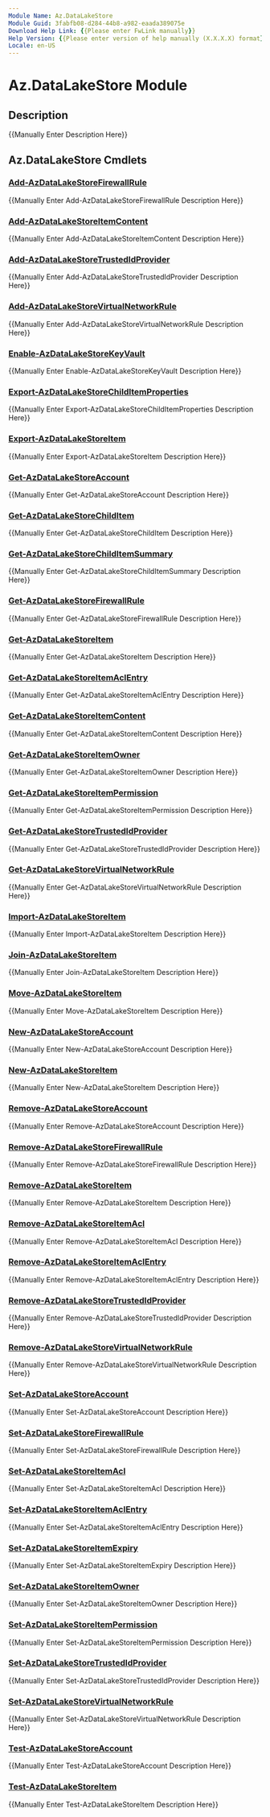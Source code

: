 ```yaml
---
Module Name: Az.DataLakeStore
Module Guid: 3fabfb08-d284-44b8-a982-eaada389075e
Download Help Link: {{Please enter FwLink manually}}
Help Version: {{Please enter version of help manually (X.X.X.X) format}}
Locale: en-US
---
```


# Az.DataLakeStore Module
## Description
{{Manually Enter Description Here}}

## Az.DataLakeStore Cmdlets
### [Add-AzDataLakeStoreFirewallRule](Add-AzDataLakeStoreFirewallRule.md)
{{Manually Enter Add-AzDataLakeStoreFirewallRule Description Here}}

### [Add-AzDataLakeStoreItemContent](Add-AzDataLakeStoreItemContent.md)
{{Manually Enter Add-AzDataLakeStoreItemContent Description Here}}

### [Add-AzDataLakeStoreTrustedIdProvider](Add-AzDataLakeStoreTrustedIdProvider.md)
{{Manually Enter Add-AzDataLakeStoreTrustedIdProvider Description Here}}

### [Add-AzDataLakeStoreVirtualNetworkRule](Add-AzDataLakeStoreVirtualNetworkRule.md)
{{Manually Enter Add-AzDataLakeStoreVirtualNetworkRule Description Here}}

### [Enable-AzDataLakeStoreKeyVault](Enable-AzDataLakeStoreKeyVault.md)
{{Manually Enter Enable-AzDataLakeStoreKeyVault Description Here}}

### [Export-AzDataLakeStoreChildItemProperties](Export-AzDataLakeStoreChildItemProperties.md)
{{Manually Enter Export-AzDataLakeStoreChildItemProperties Description Here}}

### [Export-AzDataLakeStoreItem](Export-AzDataLakeStoreItem.md)
{{Manually Enter Export-AzDataLakeStoreItem Description Here}}

### [Get-AzDataLakeStoreAccount](Get-AzDataLakeStoreAccount.md)
{{Manually Enter Get-AzDataLakeStoreAccount Description Here}}

### [Get-AzDataLakeStoreChildItem](Get-AzDataLakeStoreChildItem.md)
{{Manually Enter Get-AzDataLakeStoreChildItem Description Here}}

### [Get-AzDataLakeStoreChildItemSummary](Get-AzDataLakeStoreChildItemSummary.md)
{{Manually Enter Get-AzDataLakeStoreChildItemSummary Description Here}}

### [Get-AzDataLakeStoreFirewallRule](Get-AzDataLakeStoreFirewallRule.md)
{{Manually Enter Get-AzDataLakeStoreFirewallRule Description Here}}

### [Get-AzDataLakeStoreItem](Get-AzDataLakeStoreItem.md)
{{Manually Enter Get-AzDataLakeStoreItem Description Here}}

### [Get-AzDataLakeStoreItemAclEntry](Get-AzDataLakeStoreItemAclEntry.md)
{{Manually Enter Get-AzDataLakeStoreItemAclEntry Description Here}}

### [Get-AzDataLakeStoreItemContent](Get-AzDataLakeStoreItemContent.md)
{{Manually Enter Get-AzDataLakeStoreItemContent Description Here}}

### [Get-AzDataLakeStoreItemOwner](Get-AzDataLakeStoreItemOwner.md)
{{Manually Enter Get-AzDataLakeStoreItemOwner Description Here}}

### [Get-AzDataLakeStoreItemPermission](Get-AzDataLakeStoreItemPermission.md)
{{Manually Enter Get-AzDataLakeStoreItemPermission Description Here}}

### [Get-AzDataLakeStoreTrustedIdProvider](Get-AzDataLakeStoreTrustedIdProvider.md)
{{Manually Enter Get-AzDataLakeStoreTrustedIdProvider Description Here}}

### [Get-AzDataLakeStoreVirtualNetworkRule](Get-AzDataLakeStoreVirtualNetworkRule.md)
{{Manually Enter Get-AzDataLakeStoreVirtualNetworkRule Description Here}}

### [Import-AzDataLakeStoreItem](Import-AzDataLakeStoreItem.md)
{{Manually Enter Import-AzDataLakeStoreItem Description Here}}

### [Join-AzDataLakeStoreItem](Join-AzDataLakeStoreItem.md)
{{Manually Enter Join-AzDataLakeStoreItem Description Here}}

### [Move-AzDataLakeStoreItem](Move-AzDataLakeStoreItem.md)
{{Manually Enter Move-AzDataLakeStoreItem Description Here}}

### [New-AzDataLakeStoreAccount](New-AzDataLakeStoreAccount.md)
{{Manually Enter New-AzDataLakeStoreAccount Description Here}}

### [New-AzDataLakeStoreItem](New-AzDataLakeStoreItem.md)
{{Manually Enter New-AzDataLakeStoreItem Description Here}}

### [Remove-AzDataLakeStoreAccount](Remove-AzDataLakeStoreAccount.md)
{{Manually Enter Remove-AzDataLakeStoreAccount Description Here}}

### [Remove-AzDataLakeStoreFirewallRule](Remove-AzDataLakeStoreFirewallRule.md)
{{Manually Enter Remove-AzDataLakeStoreFirewallRule Description Here}}

### [Remove-AzDataLakeStoreItem](Remove-AzDataLakeStoreItem.md)
{{Manually Enter Remove-AzDataLakeStoreItem Description Here}}

### [Remove-AzDataLakeStoreItemAcl](Remove-AzDataLakeStoreItemAcl.md)
{{Manually Enter Remove-AzDataLakeStoreItemAcl Description Here}}

### [Remove-AzDataLakeStoreItemAclEntry](Remove-AzDataLakeStoreItemAclEntry.md)
{{Manually Enter Remove-AzDataLakeStoreItemAclEntry Description Here}}

### [Remove-AzDataLakeStoreTrustedIdProvider](Remove-AzDataLakeStoreTrustedIdProvider.md)
{{Manually Enter Remove-AzDataLakeStoreTrustedIdProvider Description Here}}

### [Remove-AzDataLakeStoreVirtualNetworkRule](Remove-AzDataLakeStoreVirtualNetworkRule.md)
{{Manually Enter Remove-AzDataLakeStoreVirtualNetworkRule Description Here}}

### [Set-AzDataLakeStoreAccount](Set-AzDataLakeStoreAccount.md)
{{Manually Enter Set-AzDataLakeStoreAccount Description Here}}

### [Set-AzDataLakeStoreFirewallRule](Set-AzDataLakeStoreFirewallRule.md)
{{Manually Enter Set-AzDataLakeStoreFirewallRule Description Here}}

### [Set-AzDataLakeStoreItemAcl](Set-AzDataLakeStoreItemAcl.md)
{{Manually Enter Set-AzDataLakeStoreItemAcl Description Here}}

### [Set-AzDataLakeStoreItemAclEntry](Set-AzDataLakeStoreItemAclEntry.md)
{{Manually Enter Set-AzDataLakeStoreItemAclEntry Description Here}}

### [Set-AzDataLakeStoreItemExpiry](Set-AzDataLakeStoreItemExpiry.md)
{{Manually Enter Set-AzDataLakeStoreItemExpiry Description Here}}

### [Set-AzDataLakeStoreItemOwner](Set-AzDataLakeStoreItemOwner.md)
{{Manually Enter Set-AzDataLakeStoreItemOwner Description Here}}

### [Set-AzDataLakeStoreItemPermission](Set-AzDataLakeStoreItemPermission.md)
{{Manually Enter Set-AzDataLakeStoreItemPermission Description Here}}

### [Set-AzDataLakeStoreTrustedIdProvider](Set-AzDataLakeStoreTrustedIdProvider.md)
{{Manually Enter Set-AzDataLakeStoreTrustedIdProvider Description Here}}

### [Set-AzDataLakeStoreVirtualNetworkRule](Set-AzDataLakeStoreVirtualNetworkRule.md)
{{Manually Enter Set-AzDataLakeStoreVirtualNetworkRule Description Here}}

### [Test-AzDataLakeStoreAccount](Test-AzDataLakeStoreAccount.md)
{{Manually Enter Test-AzDataLakeStoreAccount Description Here}}

### [Test-AzDataLakeStoreItem](Test-AzDataLakeStoreItem.md)
{{Manually Enter Test-AzDataLakeStoreItem Description Here}}

